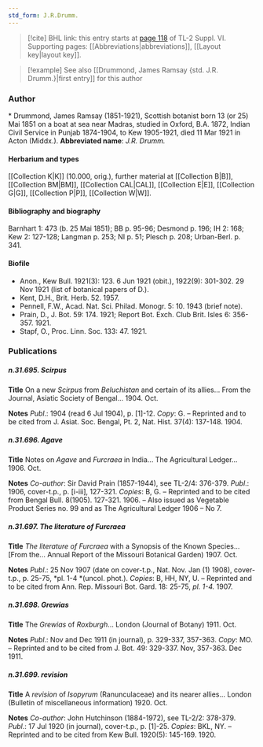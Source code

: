 ```yaml
---
std_form: J.R.Drumm.
---
```


> [!cite] BHL link: this entry starts at [page 118](https://www.biodiversitylibrary.org/page/33260106) of TL-2 Suppl. VI.
> Supporting pages: [[Abbreviations|abbreviations]], [[Layout key|layout key]].

> [!example] See also [[Drummond, James Ramsay {std. J.R. Drumm.}|first entry]] for this author

### Author

\* Drummond, James Ramsay (1851-1921), Scottish botanist born 13 (or 25) Mai 1851 on a boat at sea near Madras, studied in Oxford, B.A. 1872, Indian Civil Service in Punjab 1874-1904, to Kew 1905-1921, died 11 Mar 1921 in Acton (Middx.). 
**Abbreviated name**: *J.R. Drumm.*

#### Herbarium and types

[[Collection K|K]] (10.000, orig.), further material at [[Collection B|B]], [[Collection BM|BM]], [[Collection CAL|CAL]], [[Collection E|E]], [[Collection G|G]], [[Collection P|P]], [[Collection W|W]].

#### Bibliography and biography

Barnhart 1: 473 (b. 25 Mai 1851); BB p. 95-96; Desmond p. 196; IH 2: 168; Kew 2: 127-128; Langman p. 253; NI p. 51; Plesch p. 208; Urban-Berl. p. 341.

#### Biofile

- Anon., Kew Bull. 1921(3): 123. 6 Jun 1921 (obit.), 1922(9): 301-302. 29 Nov 1921 (list of botanical papers of D.).
- Kent, D.H., Brit. Herb. 52. 1957.
- Pennell, F.W., Acad. Nat. Sci. Philad. Monogr. 5: 10. 1943 (brief note).
- Prain, D., J. Bot. 59: 174. 1921; Report Bot. Exch. Club Brit. Isles 6: 356-357. 1921.
- Stapf, O., Proc. Linn. Soc. 133: 47. 1921.

### Publications

##### n.31.695. Scirpus

**Title**
On a new *Scirpus* from *Beluchistan* and certain of its allies... From the Journal, Asiatic Society of Bengal... 1904. Oct.

**Notes**
*Publ*.: 1904 (read 6 Jul 1904), p. \[1\]-12. *Copy*: G. – Reprinted and to be cited from J. Asiat. Soc. Bengal, Pt. 2, Nat. Hist. 37(4): 137-148. 1904.

##### n.31.696. Agave

**Title**
Notes on *Agave* and *Furcraea* in India... The Agricultural Ledger... 1906. Oct.

**Notes**
*Co-author*: Sir David Prain (1857-1944), see TL-2/4: 376-379.
*Publ*.: 1906, cover-t.p., p. \[i-iii\], 127-321. *Copies*: B, G. – Reprinted and to be cited from Bengal Bull. 8(1905). 127-321. 1906. – Also issued as Vegetable Product Series no. 99 and as The Agricultural Ledger 1906 – No 7.

##### n.31.697. The literature of Furcraea

**Title**
*The literature of Furcraea* with a Synopsis of the Known Species... \[From the... Annual Report of the Missouri Botanical Garden) 1907. Oct.

**Notes**
*Publ*.: 25 Nov 1907 (date on cover-t.p., Nat. Nov. Jan (1) 1908), cover-t.p., p. 25-75, *pl. 1-4 *(uncol. phot.). *Copies*: B, HH, NY, U. – Reprinted and to be cited from Ann. Rep. Missouri Bot. Gard. 18: 25-75, *pl. 1-4.* 1907.

##### n.31.698. Grewias

**Title**
The *Grewias* of *Roxburgh*... London (Journal of Botany) 1911. Oct.

**Notes**
*Publ*.: Nov and Dec 1911 (in journal), p. 329-337, 357-363. *Copy*: MO. – Reprinted and to be cited from J. Bot. 49: 329-337. Nov, 357-363. Dec 1911.

##### n.31.699. revision

**Title**
A *revision* of *Isopyrum* (Ranunculaceae) and its nearer allies... London (Bulletin of miscellaneous information) 1920. Oct.

**Notes**
*Co-author*: John Hutchinson (1884-1972), see TL-2/2: 378-379.
*Publ*.: 17 Jul 1920 (in journal), cover-t.p., p. \[1\]-25. *Copies*: BKL, NY. – Reprinted and to be cited from Kew Bull. 1920(5): 145-169. 1920.

